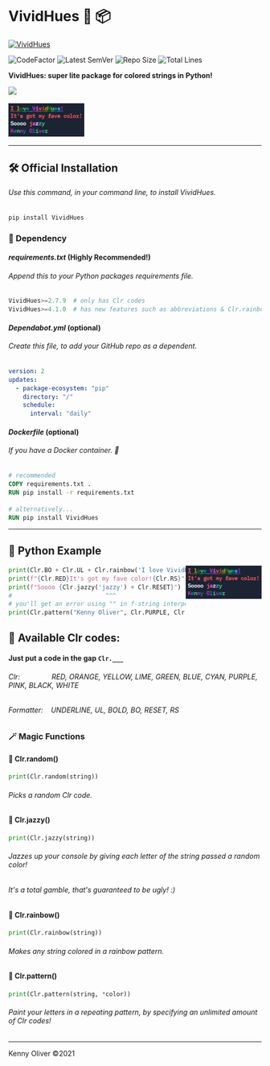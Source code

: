 # VividHues :rainbow: :package:

[![VividHues](https://github.com/KennyOliver/VividHues/actions/workflows/python-publish.yml/badge.svg)](https://github.com/KennyOliver/VividHues/actions/workflows/python-publish.yml)

![CodeFactor](https://www.codefactor.io/repository/github/KennyOliver/vividHues/badge?style=for-the-badge)
![Latest SemVer](https://img.shields.io/github/v/tag/KennyOliver/vividHues?label=version&sort=semver&style=for-the-badge)
![Repo Size](https://img.shields.io/github/repo-size/KennyOliver/vividHues?style=for-the-badge)
![Total Lines](https://img.shields.io/tokei/lines/github/KennyOliver/vividHues?style=for-the-badge)

<!-- [![repl](https://repl.it/badge/github/KennyOliver/vividHues)](https://repl.it/@KennyOliver/vividHues) -->

**VividHues: super lite package for colored strings in Python!**

<a href="https://pypi.org/project/VividHues/"><img src="https://img.shields.io/badge/PyPi-3775A9?style=for-the-badge&logo=pypi&logoColor=white" /></a>

<img src="repo-imgs/vividhues-console-example.png" width="30%" align="none" />

---

## :hammer_and_wrench: Official Installation
###### Use this command, in your command line, to install VividHues.
```bash
pip install VividHues
```

### :bricks: Dependency
#### _requirements.txt_ (Highly Recommended!)
###### Append this to your Python packages requirements file.
```python
VividHues>=2.7.9  # only has Clr codes
VividHues>=4.1.0  # has new features such as abbreviations & Clr.rainbow()
```

#### _Dependabot.yml_ (optional)
###### Create this file, to add your GitHub repo as a dependent.
```yaml
version: 2
updates:
  - package-ecosystem: "pip"
    directory: "/"
    schedule:
      interval: "daily"
```

#### _Dockerfile_ (optional)
###### If you have a Docker container. :whale2:
```dockerfile
# recommended
COPY requirements.txt .
RUN pip install -r requirements.txt

# alternatively...
RUN pip install VividHues
```

---

## :snake: Python Example

<img src="repo-imgs/vividhues-console-example.png" width="30%" align="right" />

```python
print(Clr.BO + Clr.UL + Clr.rainbow('I love VividHues!') + Clr.RS)
print(f"{Clr.RED}It's got my fave color!{Clr.RS}")
print(f"Soooo {Clr.jazzy('jazzy') + Clr.RESET}")
#                          ^^^
# you'll get an error using "" in f-string interpolations
print(Clr.pattern("Kenny Oliver", Clr.PURPLE, Clr.CYAN, Clr.LIME))
```

## :rainbow: Available Clr codes:
#### Just put a code in the gap ```Clr.___```

###### Clr: &nbsp;&nbsp;&nbsp;&nbsp;&nbsp;&nbsp;&nbsp;&nbsp;&nbsp;&nbsp;&nbsp;&nbsp;&nbsp;&nbsp; RED, ORANGE, YELLOW, LIME, GREEN, BLUE, CYAN, PURPLE, PINK, BLACK, WHITE
###### Formatter: &nbsp;&nbsp; UNDERLINE, UL, BOLD, BO, RESET, RS


### :magic_wand: Magic Functions

#### :game_die: Clr.random()
```python
print(Clr.random(string))
```
###### Picks a random Clr code.

#### :saxophone: Clr.jazzy()
```python
print(Clr.jazzy(string))
```
###### Jazzes up your console by giving each letter of the string passed a random color!
###### It's a total gamble, that's guaranteed to be ugly! :)

#### :rainbow: Clr.rainbow()
```python
print(Clr.rainbow(string))
```
###### Makes any string colored in a rainbow pattern.

#### :test_tube: Clr.pattern()
```python
print(Clr.pattern(string, *color))
```
###### Paint your letters in a repeating pattern, by specifying an unlimited amount of Clr codes!

---
Kenny Oliver ©2021
